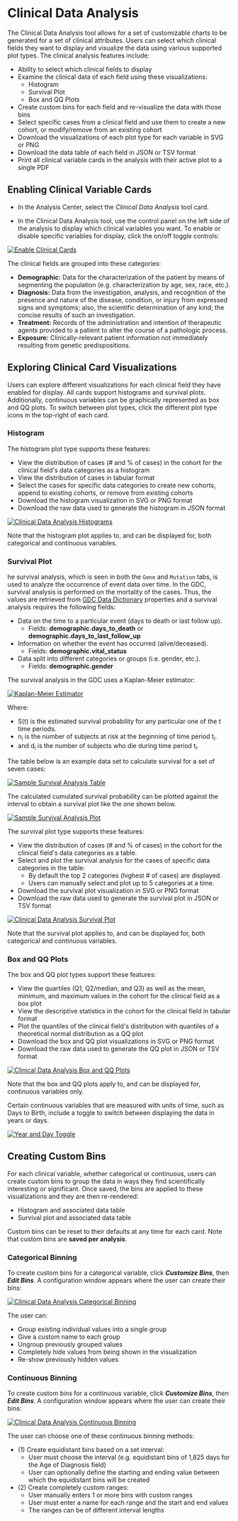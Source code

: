 # Clinical Data Analysis

The Clinical Data Analysis tool allows for a set of customizable charts to be generated for a set of clinical attributes. Users can select which clinical fields they want to display and visualize the data using various supported plot types.  The clinical analysis features include:

* Ability to select which clinical fields to display
* Examine the clinical data of each field using these visualizations:
    * Histogram
    * Survival Plot
    * Box and QQ Plots
* Create custom bins for each field and re-visualize the data with those bins
* Select specific cases from a clinical field and use them to create a new cohort, or modify/remove from an existing cohort
* Download the visualizations of each plot type for each variable in SVG or PNG
* Download the data table of each field in JSON or TSV format
* Print all clinical variable cards in the analysis with their active plot to a single PDF

## Enabling Clinical Variable Cards

* In the Analysis Center, select the *Clinical Data Analysis* tool card.

* In the Clinical Data Analysis tool, use the control panel on the left side of the analysis to display which clinical variables you want.  To enable or disable specific variables for display, click the on/off toggle controls:

[![Enable Clinical Cards](images/CDACards.png)](images/CDACards.png "Click to see the full image.")

The clinical fields are grouped into these categories:

* __Demographic:__ Data for the characterization of the patient by means of segmenting the population (e.g. characterization by age, sex, race, etc.).
* __Diagnosis:__ Data from the investigation, analysis, and recognition of the presence and nature of the disease, condition, or injury from expressed signs and symptoms; also, the scientific determination of any kind; the concise results of such an investigation.
* __Treatment:__ Records of the administration and intention of therapeutic agents provided to a patient to alter the course of a pathologic process.
* __Exposure:__ Clinically-relevant patient information not immediately resulting from genetic predispositions.

## Exploring Clinical Card Visualizations

Users can explore different visualizations for each clinical field they have enabled for display. All cards support histograms and survival plots. Additionally, continuous variables can be graphically represented as box and QQ plots. To switch between plot types, click the different plot type icons in the top-right of each card.

### Histogram

The histogram plot type supports these features:

* View the distribution of cases (# and % of cases) in the cohort for the clinical field's data categories as a histogram
* View the distribution of cases in tabular format
* Select the cases for specific data categories to create new cohorts, append to existing cohorts, or remove from existing cohorts
* Download the histogram visualization in SVG or PNG format
* Download the raw data used to generate the histogram in JSON format

[![Clinical Data Analysis Histograms](images/CDAHistograms.png)](images/CDAHistograms.png "Click to see the full image.")

Note that the histogram plot applies to, and can be displayed for, both categorical and continuous variables.

### Survival Plot

he survival analysis, which is seen in both the `Gene` and `Mutation` tabs, is used to analyze the occurrence of event data over time.  In the GDC, survival analysis is performed on the mortality of the cases. Thus, the values are retrieved from [GDC Data Dictionary](../../../Data_Dictionary) properties and a survival analysis requires the following fields:

*  Data on the time to a particular event (days to death or last follow up).
    * Fields:  __demographic.days_to_death__ or __demographic.days_to_last_follow_up__
*  Information on whether the event has occurred (alive/deceased).
    * Fields:  __demographic.vital_status__
*  Data split into different categories or groups (i.e. gender, etc.).
    * Fields:  __demographic.gender__

The survival analysis in the GDC uses a Kaplan-Meier estimator:

[![Kaplan-Meier Estimator](images/gdc-kaplan-meier-estimator2.png)](images/gdc-kaplan-meier-estimator2.png "Click to see the full image.")

Where:

 * S(t) is the estimated survival probability for any particular one of the t time periods.
 * n<sub>i</sub> is the number of subjects at risk at the beginning of time period t<sub>i</sub>.
 * and d<sub>i</sub> is the number of subjects who die during time period t<sub>i</sub>.

The table below is an example data set to calculate survival for a set of seven cases:

[![Sample Survival Analysis Table](images/gdc-sample-survival-table.png)](images/gdc-sample-survival-table.png "Click to see the full image.")

The calculated cumulated survival probability can be plotted against the interval to obtain a survival plot like the one shown below.

[![Sample Survival Analysis Plot](images/gdc-survival-plot.png)](images/gdc-survival-plot.png "Click to see the full image.")

The survival plot type supports these features:

* View the distribution of cases (# and % of cases) in the cohort for the clinical field's data categories as a table.
* Select and plot the survival analysis for the cases of specific data categories in the table:
    * By default the top 2 categories (highest # of cases) are displayed.
    * Users can manually select and plot up to 5 categories at a time.
* Download the survival plot visualization in SVG or PNG format
* Download the raw data used to generate the survival plot in JSON or TSV format

[![Clinical Data Analysis Survival Plot](images/CDASurvivalPlot.png)](images/CDASurvivalPlot.png "Click to see the full image.")

Note that the survival plot applies to, and can be displayed for, both categorical and continuous variables.

### Box and QQ Plots

The box and QQ plot types support these features:

* View the quartiles (Q1, Q2/median, and Q3) as well as the mean, minimum, and maximum values in the cohort for the clinical field as a box plot
* View the descriptive statistics in the cohort for the clinical field in tabular format
* Plot the quantiles of the clinical field's distribution with quantiles of a theoretical normal distribution as a QQ plot
* Download the box and QQ plot visualizations in SVG or PNG format
* Download the raw data used to generate the QQ plot in JSON or TSV format

[![Clinical Data Analysis Box and QQ Plots](images/CDABoxQQPlots.png)](images/CDABoxQQPlots.png "Click to see the full image.")

Note that the box and QQ plots apply to, and can be displayed for, continuous variables only.

Certain continuous variables that are measured with units of time, such as Days to Birth, include a toggle to switch between displaying the data in years or days.

[![Year and Day Toggle](images/CDAYearsDaysToggle.png)](images/CDAYearsDaysToggle.png "Click to see the full image.")

## Creating Custom Bins

For each clinical variable, whether categorical or continuous, users can create custom bins to group the data in ways they find scientifically interesting or significant.  Once saved, the bins are applied to these visualizations and they are then re-rendered:

* Histogram and associated data table
* Survival plot and associated data table

Custom bins can be reset to their defaults at any time for each card.  Note that custom bins are __saved per analysis__.

### Categorical Binning

To create custom bins for a categorical variable, click *__Customize Bins__*, then *__Edit Bins__*.  A configuration window appears where the user can create their bins:

[![Clinical Data Analysis Categorical Binning](images/CDACatBins.png)](images/CDACatBins.png "Click to see the full image.")

The user can:

* Group existing individual values into a single group
* Give a custom name to each group
* Ungroup previously grouped values
* Completely hide values from being shown in the visualization
* Re-show previously hidden values

### Continuous Binning

To create custom bins for a continuous variable, click *__Customize Bins__*, then *__Edit Bins__*.  A configuration window appears where the user can create their bins:

[![Clinical Data Analysis Continuous Binning](images/CDAContBins.png)](images/CDAContBins.png "Click to see the full image.")

The user can choose one of these continuous binning methods:

* (1) Create equidistant bins based on a set interval:
    * User must choose the interval (e.g. equidistant bins of 1,825 days for the Age of Diagnosis field)
    * User can optionally define the starting and ending value between which the equidistant bins will be created
* (2) Create completely custom ranges:
    * User manually enters 1 or more bins with custom ranges
    * User must enter a name for each range and the start and end values
    * The ranges can be of different interval lengths

